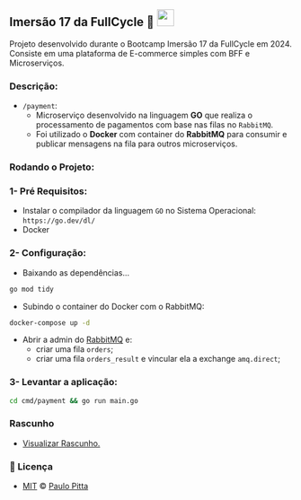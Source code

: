 ## Imersão 17 da FullCycle 🚀 <img src="https://go.dev/images/go-logo-white.svg" width="30" />

Projeto desenvolvido durante o Bootcamp Imersão 17 da FullCycle em 2024. Consiste em uma plataforma de E-commerce simples com BFF e Microserviços.

### Descrição:

- `/payment`:
    - Microserviço desenvolvido na linguagem **GO** que realiza o processamento de pagamentos com base nas filas no `RabbitMQ`.
    - Foi utilizado o **Docker** com container do **RabbitMQ** para consumir e publicar mensagens na fila para outros microserviços.

### Rodando o Projeto:

### 1- Pré Requisitos:

- Instalar o compilador da linguagem `GO` no Sistema Operacional: `https://go.dev/dl/`
- Docker

### 2- Configuração:

- Baixando as dependências...
```bash
go mod tidy
```

- Subindo o container do Docker com o RabbitMQ:
```bash
docker-compose up -d
```

- Abrir a admin do [RabbitMQ](http://localhost:15672/) e:
    - criar uma fila `orders`;
    - criar uma fila `orders_result` e vincular ela a exchange `amq.direct`;

### 3- Levantar a aplicação:

```bash
cd cmd/payment && go run main.go
```

### Rascunho

- [Visualizar Rascunho.](https://github.com/paulopitta97/fullcycle-imersao17/blob/main/payment/RASCUNHO.md)

### 📝 Licença

- [MIT](https://github.com/paulopitta97/fullcycle-imersao17/blob/master/LICENSE) © [Paulo Pitta](https://github.com/paulopitta97)